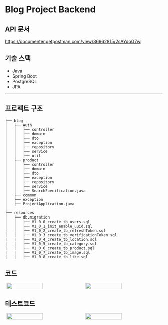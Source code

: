 # Blog Project Backend

## API 문서
https://documenter.getpostman.com/view/36962815/2sAYdoG7wj

## 기술 스택
- Java
- Spring Boot
- PostgreSQL
- JPA

---

## 프로젝트 구조

```plaintext
├── blog
│   ├── Auth
│   │   ├── controller
│   │   ├── domain
│   │   ├── dto
│   │   ├── exception
│   │   ├── repository
│   │   ├── service
│   │   ├── util
│   ├── product
│   │   ├── controller
│   │   ├── domain
│   │   ├── dto
│   │   ├── exception
│   │   ├── repository
│   │   ├── service
│   │   ├── SearchSpecification.java
│   ├── common
│   ├── exception
│   ├── ProjectApplication.java
│
├── resources
│   ├── db.migration
│   │   ├── V1_0_0_create_tb_users.sql
│   │   ├── V1_0_1_init_enable_uuid.sql
│   │   ├── V1_0_2_create_tb_refreshToken.sql
|   |   ├── V1_0_3_create_tb_verificationToken.sql
|   |   ├── V1_0_4_create_tb_location.sql
|   |   ├── V1_0_5_create_tb_category.sql
|   |   ├── V1_0_6_create_tb_product.sql
|   |   ├── V1_0_7_create_tb_image.sql
|   |   ├── V1_0_8_create_tb_like.sql
```
## 코드
<div style="display: flex; justify-content: center; gap: 10px;">
  <img src="https://github.com/user-attachments/assets/fc02b7d1-6d7b-496d-b37c-1e529d3e6611" width="48%">
  <img src="https://github.com/user-attachments/assets/ef39aa07-5812-445e-9582-21d6614101bc" width="48%">
</div>

## 테스트코드
<div style="display: flex; justify-content: center; gap: 10px;">
  <img src="https://github.com/user-attachments/assets/5a26aa35-ce77-47d7-90bc-bb725da9fbda" width="48%">
  <img src="https://github.com/user-attachments/assets/4c76de55-5a9a-48d0-86d9-3edfc04efb74" width="48%">
</div>

